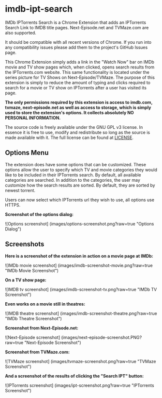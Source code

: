 # imdb-ipt-search
IMDb IPTorrents Search is a Chrome Extension that adds an IPTorrents Search Link
to IMDB title pages. Next-Episode.net and TVMaze.com are also supported. 

It should be compatible with all recent versions of Chrome. If you run into any
compatibility issues please add them to the project's GitHub Issues page.

This Chrome Extension simply adds a link in the "Watch Now" bar on IMDb movie 
and TV show pages which, when clicked, opens search results from the
IPTorrents.com website. This same functionality is located under the series
picture for TV Shows on Next-Episode/TVMaze. The purpose of this extension is 
simply to reduce the amount of typing and clicks required to search for a movie
or TV show on IPTorrents after a user has visited its page.

**The only permissions required by this extension is access to 
imdb.com, tvmaze, next-episode.net as well as access to storage, which is simply
used to store the extension's options. 
It collects absolutely NO PERSONAL INFORMATION.**

The source code is freely available under the GNU GPL v3 license. In essence it
is free to use, modify and redistribute so long as the source is made available
with it. The full license can be found at [LICENSE](LICENSE?raw=true).

## Options Menu
The extension does have some options that can be customized. These options allow
the user to specify which TV and movie categories they would like to be included
in their IPTorrents search. By default, all available categories are searched. 
In addition to the categories, the user may customize how the search results are
sorted. By default, they are sorted by newest torrent.

Users can now select which IPTorrents url they wish to use, all options use
HTTPS.

**Screenshot of the options dialog:**

![Options screenshot]
(images/options-screenshot.png?raw=true "Options Dialog")

## Screenshots
**Here is a screenshot of the extension in action on a movie page at IMDb:**

![IMDb movie screenshot]
(images/imdb-screenshot-movie.png?raw=true "IMDb Movie Screenshot")

**On a TV show page:**

![IMDB tv screenshot]
(images/imdb-screenshot-tv.png?raw=true "IMDb TV Screenshot")

**Even works on a movie still in theatres:**

![IMDB theatre screenshot]
(images/imdb-screenshot-theatre.png?raw=true "IMDb Theatre Screenshot")

**Screenshot from Next-Episode.net:**

![Next-Episode screenshot]
(images/next-episode-screenshot.PNG?raw=true "Next-Episode Screenshot")

**Screenshot from TVMaze.com:**

![TVMaze screenshot]
(images/tvmaze-screenshot.png?raw=true "TVMaze Screenshot")

**And a screenshot of the results of clicking the "Search IPT" button:**

![IPTorrents screenshot]
(images/ipt-screenshot.png?raw=true "IPTorrents Screenshot")
